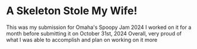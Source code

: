 # A Skeleton Stole My Wife!

This was my submission for Omaha's Spoopy Jam 2024
I worked on it for a month before submitting it on October 31st, 2024
Overall, very proud of what I was able to accomplish and plan on working on it more
